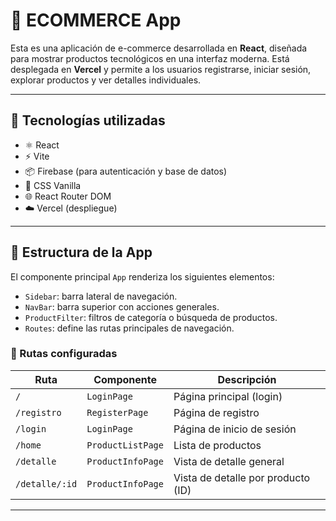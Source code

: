 # 🛒 ECOMMERCE App

Esta es una aplicación de e-commerce desarrollada en **React**, diseñada para mostrar productos tecnológicos en una interfaz moderna. Está desplegada en **Vercel** y permite a los usuarios registrarse, iniciar sesión, explorar productos y ver detalles individuales.

---

## 🚀 Tecnologías utilizadas

- ⚛️ React
- ⚡ Vite
- 📦 Firebase (para autenticación y base de datos)
- 📄 CSS Vanilla
- 🌐 React Router DOM
- ☁️ Vercel (despliegue)

---

## 🧩 Estructura de la App

El componente principal `App` renderiza los siguientes elementos:

- `Sidebar`: barra lateral de navegación.
- `NavBar`: barra superior con acciones generales.
- `ProductFilter`: filtros de categoría o búsqueda de productos.
- `Routes`: define las rutas principales de navegación.

### 🧭 Rutas configuradas

| Ruta            | Componente             | Descripción                          |
|-----------------|------------------------|--------------------------------------|
| `/`             | `LoginPage`            | Página principal (login)             |
| `/registro`     | `RegisterPage`         | Página de registro                   |
| `/login`        | `LoginPage`            | Página de inicio de sesión           |
| `/home`         | `ProductListPage`      | Lista de productos                   |
| `/detalle`      | `ProductInfoPage`      | Vista de detalle general             |
| `/detalle/:id`  | `ProductInfoPage`      | Vista de detalle por producto (ID)   |

---



